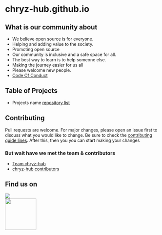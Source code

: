 # chryz-hub.github.io

## What is our community about
- We believe open source is for everyone.
- Helping and adding value to the society.
- Promoting open source
- Our community is inclusive and a safe space for all.
- The best way to learn is to help someone else.
- Making the journey easier for us all
- Please welcome new people.
- [Code Of Conduct](https://github.com/chryz-hub/py-newbies-project/blob/main/CODE_OF_CONDUCT.md)


## Table of Projects
- Projects name [repository list](https://github.com/chryz-hub)

## Contributing
Pull requests are welcome. For major changes, please open an issue first to discuss what you would like to change. Be sure to check the [contributing guide lines](CONTRIBUTING.md). After this, then you you can start making your changes

### But wait have we met the team & contributors
* [Team chryz-hub](https://github.com/chryz-hub/chryz-hub.github.io/blob/develop/chryz-hub-team.md)
* [chryz-hub contributors](https://github.com/chryz-hub/chryz-hub.github.io/blob/develop/CONTRIBUTORS.md)


## Find us on
<a href="https://discord.gg/c6RhGwcP5b"><img src="https://img.shields.io/badge/Discord-7289DA?style=for-the-badge&logo=discord&logoColor=white"><br>
<a href="https://github.com/chryz-hub"><img src="https://img.shields.io/badge/GitHub-100000?style=for-the-badge&logo=github&logoColor=white" width="102px"></a><br>
